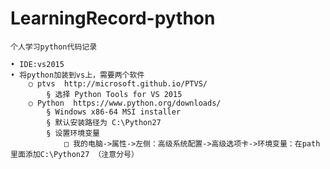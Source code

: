 # LearningRecord-python

	个人学习python代码记录

	• IDE:vs2015
	• 将python加装到vs上，需要两个软件
		○ ptvs  http://microsoft.github.io/PTVS/
			§ 选择 Python Tools for VS 2015
		○ Python  https://www.python.org/downloads/
			§ Windows x86-64 MSI installer
			§ 默认安装路径为 C:\Python27
			§ 设置环境变量 
				□ 我的电脑->属性->左侧：高级系统配置->高级选项卡->环境变量：在path里面添加C:\Python27 （注意分号）

